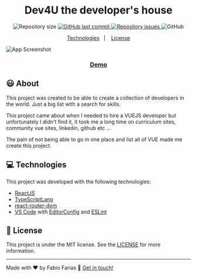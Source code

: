 <h1 align="center">
    Dev4U the developer's house 
</h1>

<p align="center">
  <img alt="Repository size" src="https://img.shields.io/github/repo-size/frf/react-dev4u-website.svg">
  <a href="https://github.com/frf/react-dev4u-website/commits/master">
    <img alt="GitHub last commit" src="https://img.shields.io/github/last-commit/frf/react-dev4u-website.svg">
  </a>

  <a href="https://github.com/frf/react-dev4u-website/issues">
    <img alt="Repository issues" src="https://img.shields.io/github/issues/frf/react-dev4u-website.svg">
  </a>

  <img alt="GitHub" src="https://img.shields.io/github/license/frf/react-dev4u-website.svg">
</p>

<p align="center">
  <a href="#frf">Technologies</a>&nbsp;&nbsp;&nbsp;|&nbsp;&nbsp;&nbsp;
  <a href="#memo-license">License</a>
</p>

![App Screenshot](https://dev4u.app2u.co/images/screens/screenshot_home.png)
<p align="center">
  <a href="https://website.app2u.co" target="_blank">
    <h3 align="center">Demo</h3>
  </a>
</p>

## :smiley: About

This project was created to be able to create a collection of developers in the world. Just a big list with a search for skills.

This project came about when I needed to hire a VUEJS developer but unfortunately I didn't find it, it took me a long time on curriculum sites, community vue sites, linkedin, github etc ...

The pain of not being able to go in one place and list all of VUE made me create this project.

## :computer: Technologies
This project was developed with the following technologies:

- [ReactJS](https://reactjs.org/)
- [TypeScriptLang](https://www.typescriptlang.org/docs/handbook/react.html)
- [react-router-dom](https://github.com/ReactTraining/react-router)
- [VS Code][vscode] with [EditorConfig][vceditconfig] and [ESLint][vceslint]

## :memo: License

This project is under the MIT license. See the [LICENSE](https://github.com/frf/react-dev4u-website/blob/master/LICENSE) for more information.

---

Made with ♥ by Fabio Farias :wave: [Get in touch!](https://linkedin.com/in/fabiorochafarias/)

[ts]: https://www.typescriptlang.org
[vscode]: https://code.visualstudio.com/
[yarn]: https://yarnpkg.com/
[vceditconfig]: https://marketplace.visualstudio.com/items?itemName=EditorConfig.EditorConfig
[vceslint]: https://marketplace.visualstudio.com/items?itemName=dbaeumer.vscode-eslint

